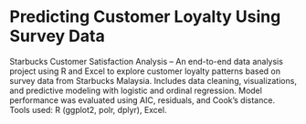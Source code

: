 # Predicting Customer Loyalty Using Survey Data
 Starbucks Customer Satisfaction Analysis – An end-to-end data analysis project using R and Excel to explore customer loyalty patterns based on survey data from Starbucks Malaysia. Includes data cleaning, visualizations, and predictive modeling with logistic and ordinal regression. Model performance was evaluated using AIC, residuals, and Cook’s distance. Tools used: R (ggplot2, polr, dplyr), Excel.
